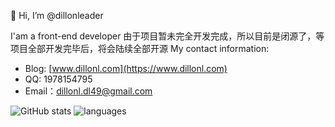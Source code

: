 👋 Hi, I’m @dillonleader 

   I'am a front-end developer
由于项目暂未完全开发完成，所以目前是闭源了，等项目全部开发完毕后，将会陆续全部开源
My contact information:

- Blog: [www.dillonl.com](https://www.dillonl.com)
- QQ: 1978154795
- Email：dillonl.dl49@gmail.com


![GitHub stats](https://github-readme-stats.vercel.app/api?username=dillonleader&show_icons=true)
![languages](https://github-readme-stats.vercel.app/api/top-langs/?username=dillonleader&layout=compact)  
